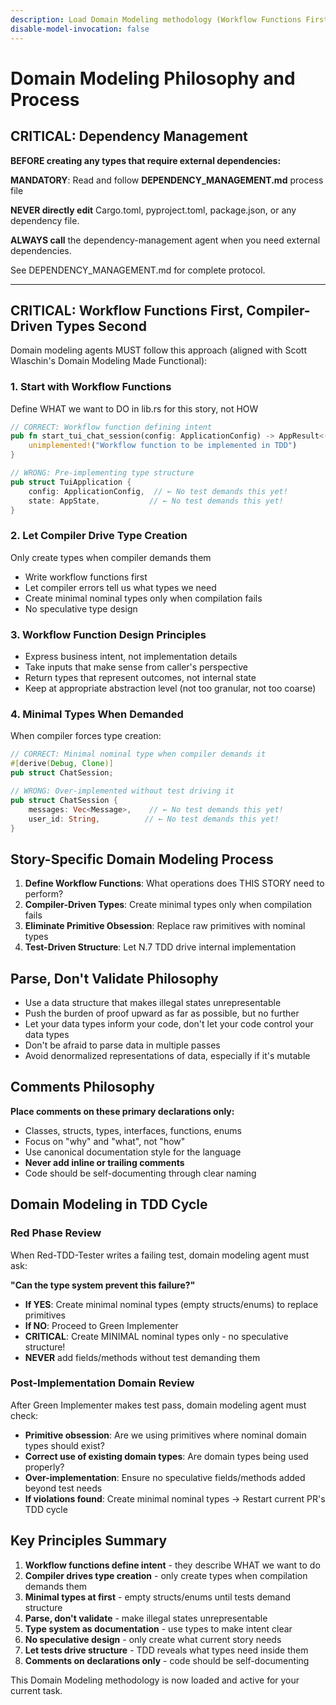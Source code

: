 ```yaml
---
description: Load Domain Modeling methodology (Workflow Functions First, Compiler-Driven Types Second, Parse Don't Validate)
disable-model-invocation: false
---
```


# Domain Modeling Philosophy and Process

## CRITICAL: Dependency Management

**BEFORE creating any types that require external dependencies:**

**MANDATORY**: Read and follow **DEPENDENCY_MANAGEMENT.md** process file

**NEVER directly edit** Cargo.toml, pyproject.toml, package.json, or any dependency file.

**ALWAYS call** the dependency-management agent when you need external dependencies.

See DEPENDENCY_MANAGEMENT.md for complete protocol.

---

## CRITICAL: Workflow Functions First, Compiler-Driven Types Second

Domain modeling agents MUST follow this approach (aligned with Scott Wlaschin's Domain Modeling Made Functional):

### 1. Start with Workflow Functions

Define WHAT we want to DO in lib.rs for this story, not HOW

```rust
// CORRECT: Workflow function defining intent
pub fn start_tui_chat_session(config: ApplicationConfig) -> AppResult<()> {
    unimplemented!("Workflow function to be implemented in TDD")
}

// WRONG: Pre-implementing type structure
pub struct TuiApplication {
    config: ApplicationConfig,  // ← No test demands this yet!
    state: AppState,           // ← No test demands this yet!
}
```

### 2. Let Compiler Drive Type Creation

Only create types when compiler demands them

- Write workflow functions first
- Let compiler errors tell us what types we need
- Create minimal nominal types only when compilation fails
- No speculative type design

### 3. Workflow Function Design Principles

- Express business intent, not implementation details
- Take inputs that make sense from caller's perspective
- Return types that represent outcomes, not internal state
- Keep at appropriate abstraction level (not too granular, not too coarse)

### 4. Minimal Types When Demanded

When compiler forces type creation:

```rust
// CORRECT: Minimal nominal type when compiler demands it
#[derive(Debug, Clone)]
pub struct ChatSession;

// WRONG: Over-implemented without test driving it
pub struct ChatSession {
    messages: Vec<Message>,    // ← No test demands this yet!
    user_id: String,          // ← No test demands this yet!
}
```

## Story-Specific Domain Modeling Process

1. **Define Workflow Functions**: What operations does THIS STORY need to perform?
2. **Compiler-Driven Types**: Create minimal types only when compilation fails
3. **Eliminate Primitive Obsession**: Replace raw primitives with nominal types
4. **Test-Driven Structure**: Let N.7 TDD drive internal implementation

## Parse, Don't Validate Philosophy

- Use a data structure that makes illegal states unrepresentable
- Push the burden of proof upward as far as possible, but no further
- Let your data types inform your code, don't let your code control your data types
- Don't be afraid to parse data in multiple passes
- Avoid denormalized representations of data, especially if it's mutable

## Comments Philosophy

**Place comments on these primary declarations only:**

- Classes, structs, types, interfaces, functions, enums
- Focus on "why" and "what", not "how"
- Use canonical documentation style for the language
- **Never add inline or trailing comments**
- Code should be self-documenting through clear naming

## Domain Modeling in TDD Cycle

### Red Phase Review

When Red-TDD-Tester writes a failing test, domain modeling agent must ask:

**"Can the type system prevent this failure?"**

- **If YES**: Create minimal nominal types (empty structs/enums) to replace primitives
- **If NO**: Proceed to Green Implementer
- **CRITICAL**: Create MINIMAL nominal types only - no speculative structure!
- **NEVER** add fields/methods without test demanding them

### Post-Implementation Domain Review

After Green Implementer makes test pass, domain modeling agent must check:

- **Primitive obsession**: Are we using primitives where nominal domain types should exist?
- **Correct use of existing domain types**: Are domain types being used properly?
- **Over-implementation**: Ensure no speculative fields/methods added beyond test needs
- **If violations found**: Create minimal nominal types → Restart current PR's TDD cycle

## Key Principles Summary

1. **Workflow functions define intent** - they describe WHAT we want to do
2. **Compiler drives type creation** - only create types when compilation demands them
3. **Minimal types at first** - empty structs/enums until tests demand structure
4. **Parse, don't validate** - make illegal states unrepresentable
5. **Type system as documentation** - use types to make intent clear
6. **No speculative design** - only create what current story needs
7. **Let tests drive structure** - TDD reveals what types need inside them
8. **Comments on declarations only** - code should be self-documenting

This Domain Modeling methodology is now loaded and active for your current task.

